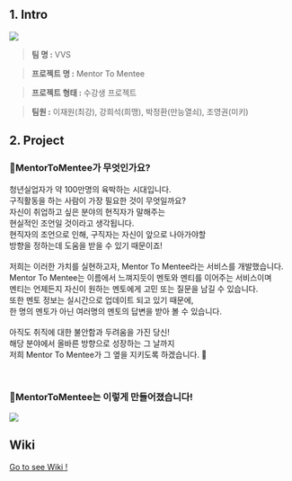 ## 1. Intro

![](https://www.notion.so/image/https%3A%2F%2Fs3-us-west-2.amazonaws.com%2Fsecure.notion-static.com%2F2e82964c-473f-4602-bff4-d5f5f39b21a4%2FUntitled.png?table=block&id=547fc80b-8503-4cf4-bf23-934070b12133&spaceId=e14a5112-d083-4015-b0b5-1c50ea50f51f&width=3940&userId=505f5c27-9d71-4cf4-8174-1ef8968c448d&cache=v2)

> **팀 명 :** VVS

> **프로젝트 명 :** Mentor To Mentee

> **프로젝트 형태 :** 수강생 프로젝트

> **팀원 :** 이재원(최강), 강희석(희맹), 박정환(만능열쇠), 조영권(미키)

                                                                                 
## 2. Project

### 🎈MentorToMentee가 무엇인가요?

청년실업자가 약 100만명의 육박하는 시대입니다.<br>
구직활동을 하는 사람이 가장 필요한 것이 무엇일까요?<br>
자신이 취업하고 싶은 분야의 현직자가 말해주는 <br>
현실적인 조언일 것이라고 생각됩니다.<br>
현직자의 조언으로 인해, 구직자는 자신이 앞으로 나아가야할<br>
방향을 정하는데 도움을 받을 수 있기 때문이죠!<br><br>
저희는 이러한 가치를 실현하고자, Mentor To Mentee라는 서비스를 개발했습니다.<br>
Mentor To Mentee는 이름에서 느껴지듯이 멘토와 멘티를 이어주는 서비스이며<br>
멘티는 언제든지 자신이 원하는 멘토에게 고민 또는 질문을 남길 수 있습니다.<br>
또한 멘토 정보는 실시간으로 업데이트 되고 있기 때문에,<br>
한 명의 멘토가 아닌 여러명의 멘토의 답변을 받아 볼 수 있습니다.<br><br>
아직도 취직에 대한 불안함과 두려움을 가진 당신!<br>
해당 분야에서 올바른 방향으로 성장하는 그 날까지<br>
저희 Mentor To Mentee가 그 옆을 지키도록 하겠습니다. 🤗 <br>

<br>
                                                                              
### 🎈MentorToMentee는 이렇게 만들어졌습니다!

![](https://www.notion.so/image/https%3A%2F%2Fs3-us-west-2.amazonaws.com%2Fsecure.notion-static.com%2Fc7b5a833-2be2-465e-b0df-8561016d0101%2FUntitled.png?table=block&id=fd81db38-305b-4c97-b032-46c68f450c62&width=3580&userId=c83eba92-4410-44db-b4ab-38fd609f66a3&cache=v2)

## Wiki

[Go to see Wiki !](https://github.com/codestates/Mentor-To-Mentee-client/wiki)
